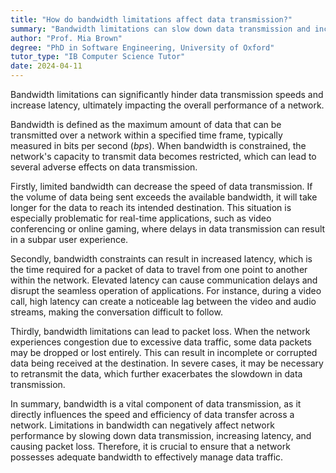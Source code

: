 ```yaml
---
title: "How do bandwidth limitations affect data transmission?"
summary: "Bandwidth limitations can slow down data transmission and increase latency, affecting the overall performance of a network."
author: "Prof. Mia Brown"
degree: "PhD in Software Engineering, University of Oxford"
tutor_type: "IB Computer Science Tutor"
date: 2024-04-11
---
```


Bandwidth limitations can significantly hinder data transmission speeds and increase latency, ultimately impacting the overall performance of a network.

Bandwidth is defined as the maximum amount of data that can be transmitted over a network within a specified time frame, typically measured in bits per second ($bps$). When bandwidth is constrained, the network's capacity to transmit data becomes restricted, which can lead to several adverse effects on data transmission.

Firstly, limited bandwidth can decrease the speed of data transmission. If the volume of data being sent exceeds the available bandwidth, it will take longer for the data to reach its intended destination. This situation is especially problematic for real-time applications, such as video conferencing or online gaming, where delays in data transmission can result in a subpar user experience.

Secondly, bandwidth constraints can result in increased latency, which is the time required for a packet of data to travel from one point to another within the network. Elevated latency can cause communication delays and disrupt the seamless operation of applications. For instance, during a video call, high latency can create a noticeable lag between the video and audio streams, making the conversation difficult to follow.

Thirdly, bandwidth limitations can lead to packet loss. When the network experiences congestion due to excessive data traffic, some data packets may be dropped or lost entirely. This can result in incomplete or corrupted data being received at the destination. In severe cases, it may be necessary to retransmit the data, which further exacerbates the slowdown in data transmission.

In summary, bandwidth is a vital component of data transmission, as it directly influences the speed and efficiency of data transfer across a network. Limitations in bandwidth can negatively affect network performance by slowing down data transmission, increasing latency, and causing packet loss. Therefore, it is crucial to ensure that a network possesses adequate bandwidth to effectively manage data traffic.
    